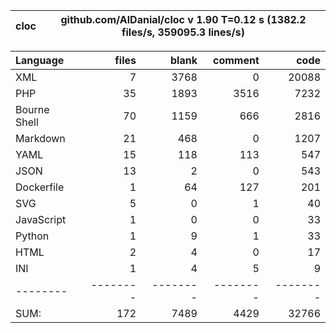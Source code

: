 
cloc|github.com/AlDanial/cloc v 1.90  T=0.12 s (1382.2 files/s, 359095.3 lines/s)
--- | ---

Language|files|blank|comment|code
:-------|-------:|-------:|-------:|-------:
XML|7|3768|0|20088
PHP|35|1893|3516|7232
Bourne Shell|70|1159|666|2816
Markdown|21|468|0|1207
YAML|15|118|113|547
JSON|13|2|0|543
Dockerfile|1|64|127|201
SVG|5|0|1|40
JavaScript|1|0|0|33
Python|1|9|1|33
HTML|2|4|0|17
INI|1|4|5|9
--------|--------|--------|--------|--------
SUM:|172|7489|4429|32766
